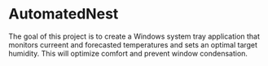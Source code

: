 AutomatedNest
=============
The goal of this project is to create a Windows system tray application that monitors curreent and forecasted temperatures and
sets an optimal target humidity.  This will optimize comfort and prevent window condensation.
